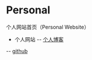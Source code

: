 # Personal
个人网站首页（Personal Website）

- 个人网站
-- [个人博客](https://gxlself.com)

-- [github](https://github.com/gxlself)
